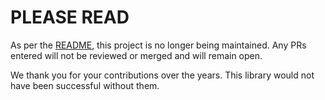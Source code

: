 # PLEASE READ

As per the [README](https://github.com/angular-ui/bootstrap/blob/master/README.md), this project is no longer being maintained.  Any PRs entered will not be reviewed or merged and will remain open.

We thank you for your contributions over the years.  This library would not have been successful without them.
